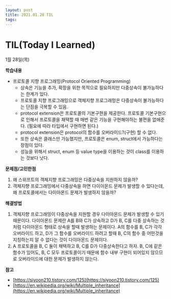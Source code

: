 ```yaml
---
layout: post
title: 2021.01.28 TIL
tags:
---
```

# TIL(Today I Learned)

1월 28일(목)

**학습내용**

- 프로토콜 지향 프로그래밍(Protocol Oriented Programming)
    - 상속은 기능을 추가, 확장을 위한 목적으로 필요하지만 다중상속이 불가능하다는 한계가 있다.
    - 프로토콜 지향 프로그래밍으로 객체지향 프로그래밍은 다중상속이 불가능하다는 단점을 극복할 수 있음.
    - protocol extension은 프로토콜의 기본구현을 제공한다. 프로토콜 기본구현으로 인해서 프로토콜을 채택할 때 매번 같은 기능을 구현해야하는 불편을 없애준다. (필요에 따라 타입에서 구현하면 된다.)
    - protocol extension은 protocol의 함수를 오버라이드?(구현) 할 수 없다.
    - 또한 상속은 클래스만 가능했지만, 프로토콜은 enum, struct에서 가능하다는 장점이 있다.
    - 성능을 위해서 struct, enum 등 value type을 이용하는 것이 class를 이용하는 것보다 낫다.

**문제점/고민한점**

1. 왜 스위프트의 객체지향 프로그래밍은 다중상속을 지원하지 않을까?
2. 객체지향 프로그래밍에서 다중상속을 하면 다이아몬드 문제가 발생할 수 있다는데, 왜 프로토콜에서는 다이아몬드 문제가 발생하지 않을까?

**해결방법**

1. 객체지향 프로그래밍이 다중상속을 지원할 경우 다이아몬드 문제가 발생할 수 있기 때문이다. 다이아몬드 문제란 A를 B와 C가 상속하고 D가 B, C를 다중 상속하는 것처럼 다이아몬드 형태로 상속을 할때 발생하는 문제이다. A의 함수를 B, C가 각각 오버라이드 하고, D가 그 함수를 오버라이드 하려고 할때 B, C의 함수 중 어떤것을 지칭하는지 알 수 없다는 것이 다이아몬드 문제이다.
2. A 프로토콜을 B, C 둘이 채택하고 B, C를 D가 다중상속한다고 하자. B, C에 같은 함수가 있어도, B, C 모두 프로토콜이기 때문에 함수 내부 구현이 되어있지 않으므로 오버라이드에 대한 문제가 발생하지 않는다.

**참고**

- [https://siyoon210.tistory.com/125](https://siyoon210.tistory.com/125)
- [https://en.wikipedia.org/wiki/Multiple_inheritance](https://en.wikipedia.org/wiki/Multiple_inheritance)
